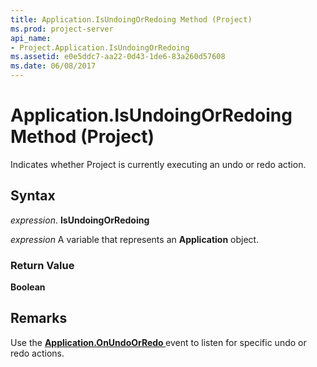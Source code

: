 ```yaml
---
title: Application.IsUndoingOrRedoing Method (Project)
ms.prod: project-server
api_name:
- Project.Application.IsUndoingOrRedoing
ms.assetid: e0e5ddc7-aa22-0d43-1de6-83a260d57608
ms.date: 06/08/2017
---
```



# Application.IsUndoingOrRedoing Method (Project)

Indicates whether Project is currently executing an undo or redo action.


## Syntax

 _expression_. **IsUndoingOrRedoing**

 _expression_ A variable that represents an **Application** object.


### Return Value

 **Boolean**


## Remarks

 Use the **[Application.OnUndoOrRedo ](Project.Application.OnUndoOrRedo.md)** event to listen for specific undo or redo actions.


